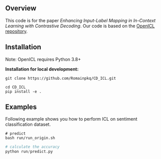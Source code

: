 ## Overview
This code is for the paper _Enhancing Input-Label Mapping in In-Context Learning with Contrastive Decoding_. Our code is based on the <a href="https://github.com/Shark-NLP/OpenICL/tree/main">OpenICL repository</a>.

## Installation
Note: OpenICL requires Python 3.8+


**Installation for local development:**
```
git clone https://github.com/Romainpkq/CD_ICL.git

cd CD_ICL
pip install -e .
```

## Examples
Following example shows you how to perform ICL on sentiment classification dataset. 
```
# predict
bash run/run_origin.sh
```

```python
# calculate the accuracy
python run/predict.py
```
